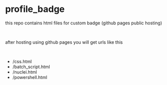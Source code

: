 # profile_badge
this repo contains html files for custom badge (github pages public hosting)

<br>

after hosting using github pages you will get urls like this

<br>

- /css.html
- /batch_script.html
- /nuclei.html
- /powershell.html
